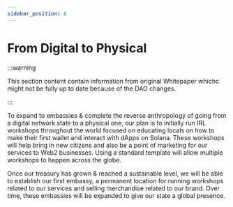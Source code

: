 ```yaml
---
sidebar_position: 6
---
```


# From Digital to Physical

:::warning

This section content contain information from original Whitepaper whichc might not be fully up to date because of the DAO changes.

:::

To expand to embassies & complete the reverse anthropology of going from a digital network state to a physical one, our plan is to initially run IRL workshops throughout the world focused on educating locals on how to make their first wallet and interact with dApps on Solana. These workshops will help bring in new citizens and also be a point of marketing for our services to Web2 businesses. Using a standard template will allow multiple workshops to happen across the globe.

Once our treasury has grown & reached a sustainable level, we will be able to establish our first embassy, a permanent location for running workshops related to our services and selling merchandise related to our brand. Over time, these embassies will be expanded to give our state a global presence.
